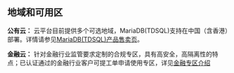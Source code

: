 ## 地域和可用区
**公有云：**
云平台目前提供多个可选地域，MariaDB(TDSQL)支持在中国（含香港）部署。详情请参见[MariaDB(TDSQL)产品售卖页](https://buy.tce.fsphere.cn/tdsql?regionId=1&projectId=0)。

**金融云：**
针对金融行业监管要求定制的合规专区，具有高安全，高隔离性的特点；已认证通过的金融行业客户可提工单申请使用专区，详见[金融专区介绍](http://tcecqpoc.fsphere.cn/doc/product/304/%E9%87%91%E8%9E%8D%E4%BA%91%E7%AE%80%E4%BB%8B)
